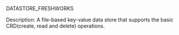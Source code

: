 DATASTORE_FRESHWORKS

Description: A file-based key-value data store that supports the basic CRD(create, read and delete) operations.


